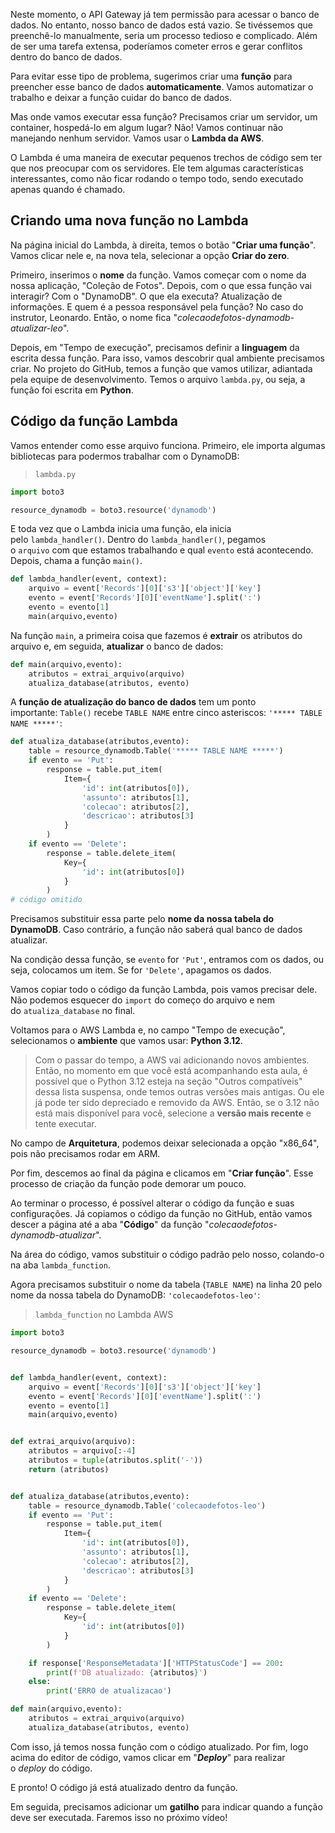 Neste momento, o API Gateway já tem permissão para acessar o banco de dados. No entanto, nosso banco de dados está vazio. Se tivéssemos que preenchê-lo manualmente, seria um processo tedioso e complicado. Além de ser uma tarefa extensa, poderíamos cometer erros e gerar conflitos dentro do banco de dados.

Para evitar esse tipo de problema, sugerimos criar uma **função** para preencher esse banco de dados **automaticamente**. Vamos automatizar o trabalho e deixar a função cuidar do banco de dados.

Mas onde vamos executar essa função? Precisamos criar um servidor, um container, hospedá-lo em algum lugar? Não! Vamos continuar não manejando nenhum servidor. Vamos usar o **Lambda da AWS**.

O Lambda é uma maneira de executar pequenos trechos de código sem ter que nos preocupar com os servidores. Ele tem algumas características interessantes, como não ficar rodando o tempo todo, sendo executado apenas quando é chamado.

## Criando uma nova função no Lambda

Na página inicial do Lambda, à direita, temos o botão "**Criar uma função**". Vamos clicar nele e, na nova tela, selecionar a opção **Criar do zero**.

Primeiro, inserimos o **nome** da função. Vamos começar com o nome da nossa aplicação, "Coleção de Fotos". Depois, com o que essa função vai interagir? Com o "DynamoDB". O que ela executa? Atualização de informações. E quem é a pessoa responsável pela função? No caso do instrutor, Leonardo. Então, o nome fica "_colecaodefotos-dynamodb-atualizar-leo_".

Depois, em "Tempo de execução", precisamos definir a **linguagem** da escrita dessa função. Para isso, vamos descobrir qual ambiente precisamos criar. No projeto do GitHub, temos a função que vamos utilizar, adiantada pela equipe de desenvolvimento. Temos o arquivo `lambda.py`, ou seja, a função foi escrita em **Python**.

## Código da função Lambda

Vamos entender como esse arquivo funciona. Primeiro, ele importa algumas bibliotecas para podermos trabalhar com o DynamoDB:

> `lambda.py`

```py
import boto3

resource_dynamodb = boto3.resource('dynamodb')
```

E toda vez que o Lambda inicia uma função, ela inicia pelo `lambda_handler()`. Dentro do `lambda_handler()`, pegamos o `arquivo` com que estamos trabalhando e qual `evento` está acontecendo. Depois, chama a função `main()`.

```py
def lambda_handler(event, context):
    arquivo = event['Records'][0]['s3']['object']['key']
    evento = event['Records'][0]['eventName'].split(':')
    evento = evento[1]
    main(arquivo,evento)
```

Na função `main`, a primeira coisa que fazemos é **extrair** os atributos do arquivo e, em seguida, **atualizar** o banco de dados:

```py
def main(arquivo,evento):
    atributos = extrai_arquivo(arquivo)
    atualiza_database(atributos, evento)
```

A **função de atualização do banco de dados** tem um ponto importante: `Table()` recebe `TABLE NAME` entre cinco asteriscos: `'***** TABLE NAME *****'`:

```py
def atualiza_database(atributos,evento):
    table = resource_dynamodb.Table('***** TABLE NAME *****')
    if evento == 'Put':
        response = table.put_item(
            Item={
                'id': int(atributos[0]),
                'assunto': atributos[1],
                'colecao': atributos[2],
                'descricao': atributos[3]
            }
        )
    if evento == 'Delete':
        response = table.delete_item(
            Key={
                'id': int(atributos[0])
            }
        )
# código omitido
```

Precisamos substituir essa parte pelo **nome da nossa tabela do DynamoDB**. Caso contrário, a função não saberá qual banco de dados atualizar.

Na condição dessa função, se `evento` for `'Put'`, entramos com os dados, ou seja, colocamos um item. Se for `'Delete'`, apagamos os dados.

Vamos copiar todo o código da função Lambda, pois vamos precisar dele. Não podemos esquecer do `import` do começo do arquivo e nem do `atualiza_database` no final.

Voltamos para o AWS Lambda e, no campo "Tempo de execução", selecionamos o **ambiente** que vamos usar: **Python 3.12**.

> Com o passar do tempo, a AWS vai adicionando novos ambientes. Então, no momento em que você está acompanhando esta aula, é possível que o Python 3.12 esteja na seção "Outros compatíveis" dessa lista suspensa, onde temos outras versões mais antigas. Ou ele já pode ter sido depreciado e removido da AWS. Então, se o 3.12 não está mais disponível para você, selecione a **versão mais recente** e tente executar.

No campo de **Arquitetura**, podemos deixar selecionada a opção "x86_64", pois não precisamos rodar em ARM.

Por fim, descemos ao final da página e clicamos em "**Criar função**". Esse processo de criação da função pode demorar um pouco.

Ao terminar o processo, é possível alterar o código da função e suas configurações. Já copiamos o código da função no GitHub, então vamos descer a página até a aba "**Código**" da função "_colecaodefotos-dynamodb-atualizar_".

Na área do código, vamos substituir o código padrão pelo nosso, colando-o na aba `lambda_function`.

Agora precisamos substituir o nome da tabela (`TABLE NAME`) na linha 20 pelo nome da nossa tabela do DynamoDB: `'colecaodefotos-leo'`:

> `lambda_function` no Lambda AWS

```py
import boto3

resource_dynamodb = boto3.resource('dynamodb')


def lambda_handler(event, context):
    arquivo = event['Records'][0]['s3']['object']['key']
    evento = event['Records'][0]['eventName'].split(':')
    evento = evento[1]
    main(arquivo,evento)


def extrai_arquivo(arquivo):
    atributos = arquivo[:-4]
    atributos = tuple(atributos.split('-'))
    return (atributos)


def atualiza_database(atributos,evento):
    table = resource_dynamodb.Table('colecaodefotos-leo')
    if evento == 'Put':
        response = table.put_item(
            Item={
                'id': int(atributos[0]),
                'assunto': atributos[1],
                'colecao': atributos[2],
                'descricao': atributos[3]
            }
        )
    if evento == 'Delete':
        response = table.delete_item(
            Key={
                'id': int(atributos[0])
            }
        )

    if response['ResponseMetadata']['HTTPStatusCode'] == 200:
        print(f'DB atualizado: {atributos}')
    else:
        print('ERRO de atualizacao')

def main(arquivo,evento):
    atributos = extrai_arquivo(arquivo)
    atualiza_database(atributos, evento)
```

Com isso, já temos nossa função com o código atualizado. Por fim, logo acima do editor de código, vamos clicar em "_**Deploy**_" para realizar o _deploy_ do código.

E pronto! O código já está atualizado dentro da função.

Em seguida, precisamos adicionar um **gatilho** para indicar quando a função deve ser executada. Faremos isso no próximo vídeo!
